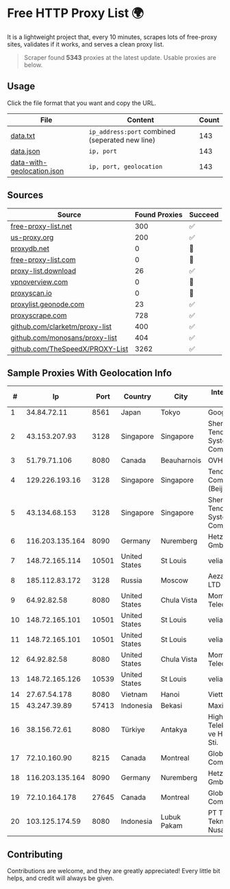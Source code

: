 
# Free HTTP Proxy List 🌍

It is a lightweight project that, every 10 minutes, scrapes lots of free-proxy sites, validates if it works, and serves a clean proxy list.


> Scraper found **5343** proxies at the latest update. Usable proxies are below.

## Usage

Click the file format that you want and copy the URL.


|File|Content|Count|
|----|-------|-----|
|[data.txt](https://raw.githubusercontent.com/themiralay/Proxy-List-World/master/data.txt)|`ip_address:port` combined (seperated new line)|143|
|[data.json](https://raw.githubusercontent.com/themiralay/Proxy-List-World/master/data.json)|`ip, port`|143|
|[data-with-geolocation.json](https://raw.githubusercontent.com/themiralay/Proxy-List-World/master/data-with-geolocation.json)|`ip, port, geolocation`|143|

## Sources

|Source|Found Proxies|Succeed|
|------|-------------|-------|
|[free-proxy-list.net](https://free-proxy-list.net)|300|✅|
|[us-proxy.org](https://www.us-proxy.org)|200|✅|
|[proxydb.net](http://proxydb.net)|0|🚫|
|[free-proxy-list.com](https://free-proxy-list.com/?page=&port=&type%5B%5D=http&type%5B%5D=https&up_time=0&search=Search)|0|🚫|
|[proxy-list.download](https://www.proxy-list.download/HTTP)|26|✅|
|[vpnoverview.com](https://vpnoverview.com/privacy/anonymous-browsing/free-proxy-servers)|0|🚫|
|[proxyscan.io](https://www.proxyscan.io)|0|🚫|
|[proxylist.geonode.com](https://proxylist.geonode.com/api/proxy-list?limit=300&page=1&sort_by=lastChecked&sort_type=desc&protocols=http,https)|23|✅|
|[proxyscrape.com](https://api.proxyscrape.com/v2/?request=displayproxies&protocol=http&timeout=10000&country=all&ssl=all&anonymity=all)|728|✅|
|[github.com/clarketm/proxy-list](https://raw.githubusercontent.com/clarketm/proxy-list/master/proxy-list-raw.txt)|400|✅|
|[github.com/monosans/proxy-list](https://raw.githubusercontent.com/monosans/proxy-list/main/proxies/http.txt)|404|✅|
|[github.com/TheSpeedX/PROXY-List](https://raw.githubusercontent.com/TheSpeedX/PROXY-List/master/http.txt)|3262|✅|


## Sample Proxies With Geolocation Info

|#|Ip|Port|Country|City|Internet Service Provider|
|-|--|----|-------|----|-------------------------|
|1|34.84.72.11|8561|Japan|Tokyo|Google LLC|
|2|43.153.207.93|3128|Singapore|Singapore|Shenzhen Tencent Computer Systems Company Limited|
|3|51.79.71.106|8080|Canada|Beauharnois|OVH SAS|
|4|129.226.193.16|3128|Singapore|Singapore|Tencent Cloud Computing (Beijing) Co|
|5|43.134.68.153|3128|Singapore|Singapore|Shenzhen Tencent Computer Systems Company Limited|
|6|116.203.135.164|8090|Germany|Nuremberg|Hetzner Online GmbH|
|7|148.72.165.114|10501|United States|St Louis|velia.net|
|8|185.112.83.172|3128|Russia|Moscow|Aeza International LTD|
|9|64.92.82.58|8080|United States|Chula Vista|Momentum Telecom, Inc.|
|10|148.72.165.101|10501|United States|St Louis|velia.net|
|11|148.72.165.101|10501|United States|St Louis|velia.net|
|12|64.92.82.58|8080|United States|Chula Vista|Momentum Telecom, Inc.|
|13|148.72.165.126|10539|United States|St Louis|velia.net|
|14|27.67.54.178|8080|Vietnam|Hanoi|Viettel Group|
|15|43.247.39.89|57413|Indonesia|Bekasi|Maxindo|
|16|38.156.72.61|8080|Türkiye|Antakya|High Speed Telekomunikasyon ve Hab. Hiz. Ltd. Sti.|
|17|72.10.160.90|8215|Canada|Montreal|GloboTech Communications|
|18|116.203.135.164|8090|Germany|Nuremberg|Hetzner Online GmbH|
|19|72.10.164.178|27645|Canada|Montreal|GloboTech Communications|
|20|103.125.174.59|8080|Indonesia|Lubuk Pakam|PT Trinity Teknologi Nusantara|



## Contributing

Contributions are welcome, and they are greatly appreciated! Every
little bit helps, and credit will always be given.

